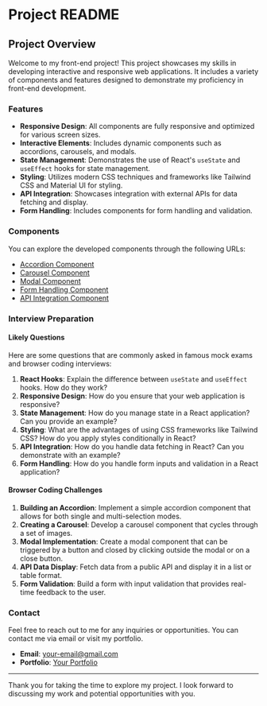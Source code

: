 # Project README

## Project Overview

Welcome to my front-end project! This project showcases my skills in developing interactive and responsive web applications. It includes a variety of components and features designed to demonstrate my proficiency in front-end development.

### Features

- **Responsive Design**: All components are fully responsive and optimized for various screen sizes.
- **Interactive Elements**: Includes dynamic components such as accordions, carousels, and modals.
- **State Management**: Demonstrates the use of React's `useState` and `useEffect` hooks for state management.
- **Styling**: Utilizes modern CSS techniques and frameworks like Tailwind CSS and Material UI for styling.
- **API Integration**: Showcases integration with external APIs for data fetching and display.
- **Form Handling**: Includes components for form handling and validation.

### Components

You can explore the developed components through the following URLs:

- [Accordion Component](#)
- [Carousel Component](#)
- [Modal Component](#)
- [Form Handling Component](#)
- [API Integration Component](#)

### Interview Preparation

#### Likely Questions

Here are some questions that are commonly asked in famous mock exams and browser coding interviews:

1. **React Hooks**: Explain the difference between `useState` and `useEffect` hooks. How do they work?
2. **Responsive Design**: How do you ensure that your web application is responsive?
3. **State Management**: How do you manage state in a React application? Can you provide an example?
4. **Styling**: What are the advantages of using CSS frameworks like Tailwind CSS? How do you apply styles conditionally in React?
5. **API Integration**: How do you handle data fetching in React? Can you demonstrate with an example?
6. **Form Handling**: How do you handle form inputs and validation in a React application?

#### Browser Coding Challenges

1. **Building an Accordion**: Implement a simple accordion component that allows for both single and multi-selection modes.
2. **Creating a Carousel**: Develop a carousel component that cycles through a set of images.
3. **Modal Implementation**: Create a modal component that can be triggered by a button and closed by clicking outside the modal or on a close button.
4. **API Data Display**: Fetch data from a public API and display it in a list or table format.
5. **Form Validation**: Build a form with input validation that provides real-time feedback to the user.

### Contact

Feel free to reach out to me for any inquiries or opportunities. You can contact me via email or visit my portfolio.

- **Email**: [your-email@gmail.com](mailto:your-email@gmail.com)
- **Portfolio**: [Your Portfolio](https://your-portfolio-url.com)

---

Thank you for taking the time to explore my project. I look forward to discussing my work and potential opportunities with you.
